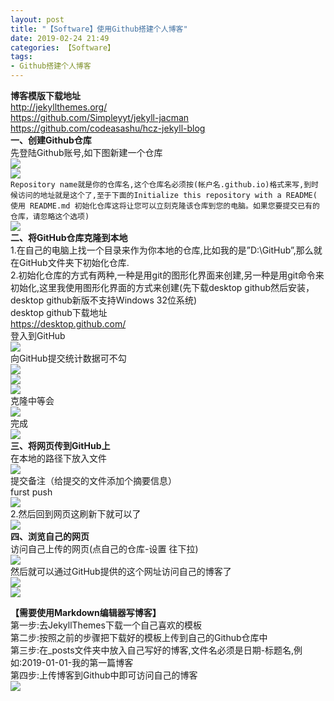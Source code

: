 ```yaml
---
layout: post
title: "【Software】使用Github搭建个人博客"
date: 2019‎-02‎-24‎ 21:49
categories: 【Software】
tags:
- Github搭建个人博客
---
```

**博客模版下载地址**  
<http://jekyllthemes.org/>  
<https://github.com/Simpleyyt/jekyll-jacman>  
<https://github.com/codeasashu/hcz-jekyll-blog>  
**一、创建Github仓库**  
先登陆Github账号,如下图新建一个仓库  
![](https://qqadapt.qpic.cn/txdocpic/0/e5cf32394edf46882b1c9fae1658d539/0?_type=png)  
![](https://qqadapt.qpic.cn/txdocpic/0/4e2f615e24af8c7207ec9031a8c592f1/0?_type=png)  
`Repository name就是你的仓库名,这个仓库名必须按(帐户名.github.io)格式来写,到时候访问的地址就是这个了,至于下面的Initialize this repository with a README( 使用 README.md 初始化仓库这将让您可以立刻克隆该仓库到您的电脑。如果您要提交已有的仓库，请忽略这个选项)`  
![](https://qqadapt.qpic.cn/txdocpic/0/909919ccad377b1b025148d2ea576add/0?_type=png)  
**二、将GitHub仓库克隆到本地**  
1.在自己的电脑上找一个目录来作为你本地的仓库,比如我的是”D:\GitHub”,那么就在GitHub文件夹下初始化仓库.  
2.初始化仓库的方式有两种,一种是用git的图形化界面来创建,另一种是用git命令来初始化,这里我使用图形化界面的方式来创建(先下载desktop github然后安装，desktop github新版不支持Windows 32位系统)  
desktop github下载地址  
<https://desktop.github.com/>  
登入到GitHub  
![](https://qqadapt.qpic.cn/txdocpic/0/fa9feae3f48023da8a588c0a775af934/0?_type=png)  
向GitHub提交统计数据可不勾  
![](https://qqadapt.qpic.cn/txdocpic/0/9f65f1e575759f66f54d9ad1d234f239/0?_type=png)  
![](https://qqadapt.qpic.cn/txdocpic/0/fd1f19d24a349dddbf93b660886b8bd8/0?_type=png)  
![](https://qqadapt.qpic.cn/txdocpic/0/bf872756778672d9c7b47097231bd3e9/0?_type=png)  
克隆中等会  
![](https://qqadapt.qpic.cn/txdocpic/0/78bcc1ca652ad1990c9e6ada7e1d70f2/0?_type=png)  
完成  
![](https://qqadapt.qpic.cn/txdocpic/0/00fd4740ddfdcda23df7eaab85d7dff1/0?_type=png)  
**三、将网页传到GitHub上**  
在本地的路径下放入文件  
![](https://qqadapt.qpic.cn/txdocpic/0/b4020eba12429d50e1f1c0c7c517291b/0?_type=png)  
提交备注（给提交的文件添加个摘要信息）  
furst push  
![](https://qqadapt.qpic.cn/txdocpic/0/b293f881f0d22edbb7ab357f6eed9305/0?_type=png)  
2.然后回到网页这刷新下就可以了  
![](https://qqadapt.qpic.cn/txdocpic/0/3ae33b4a96aa2af24004237830c40f3a/0?_type=png)  
**四、浏览自己的网页**  
访问自己上传的网页(点自己的仓库-设置 往下拉)  
![](https://qqadapt.qpic.cn/txdocpic/0/56b3566db2123c1b8b305022ee3fe29c/0?_type=png)  
然后就可以通过GitHub提供的这个网址访问自己的博客了  
![](https://qqadapt.qpic.cn/txdocpic/0/6965e36b15d0dc2d60322430b6e9db41/0?_type=png)  
![](https://qqadapt.qpic.cn/txdocpic/0/8582de71eaa96c50b9c15e5c7e5c6c88/0?_type=png)


**【需要使用Markdown编辑器写博客】**  
第一步:去JekyllThemes下载一个自己喜欢的模板  
第二步:按照之前的步骤把下载好的模板上传到自己的Github仓库中  
第三步:在_posts文件夹中放入自己写好的博客,文件名必须是日期-标题名,例如:2019-01-01-我的第一篇博客  
第四步:上传博客到Github中即可访问自己的博客  
![](https://qqadapt.qpic.cn/txdocpic/0/3b49a3c19deb62a8a60c5e70f7e7703f/0?_type=png)  